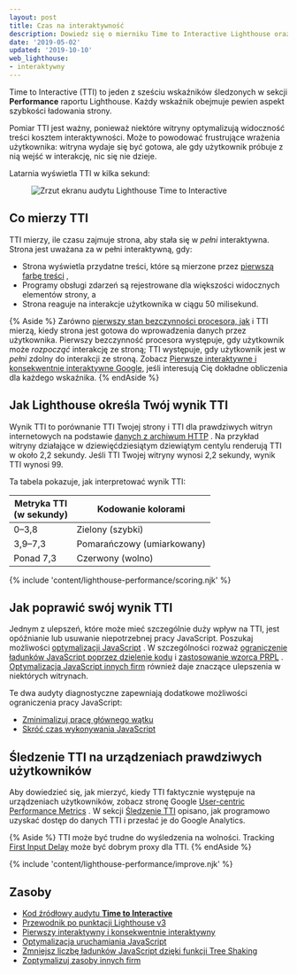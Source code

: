 ```yaml
---
layout: post
title: Czas na interaktywność
description: Dowiedz się o mierniku Time to Interactive Lighthouse oraz o tym, jak go mierzyć i optymalizować.
date: '2019-05-02'
updated: '2019-10-10'
web_lighthouse:
- interaktywny
---
```


Time to Interactive (TTI) to jeden z sześciu wskaźników śledzonych w sekcji **Performance** raportu Lighthouse. Każdy wskaźnik obejmuje pewien aspekt szybkości ładowania strony.

Pomiar TTI jest ważny, ponieważ niektóre witryny optymalizują widoczność treści kosztem interaktywności. Może to powodować frustrujące wrażenia użytkownika: witryna wydaje się być gotowa, ale gdy użytkownik próbuje z nią wejść w interakcję, nic się nie dzieje.

Latarnia wyświetla TTI w kilka sekund:

<figure class="w-figure"><img class="w-screenshot" src="interactive.png" alt="Zrzut ekranu audytu Lighthouse Time to Interactive"></figure>

## Co mierzy TTI

TTI mierzy, ile czasu zajmuje strona, aby stała się w *pełni* interaktywna. Strona jest uważana za w pełni interaktywną, gdy:

- Strona wyświetla przydatne treści, które są mierzone przez [pierwszą farbę treści](/first-contentful-paint) ,
- Programy obsługi zdarzeń są rejestrowane dla większości widocznych elementów strony, a
- Strona reaguje na interakcje użytkownika w ciągu 50 milisekund.

{% Aside %} Zarówno [pierwszy stan bezczynności procesora, jak](/first-cpu-idle) i TTI mierzą, kiedy strona jest gotowa do wprowadzenia danych przez użytkownika. Pierwszy bezczynność procesora występuje, gdy użytkownik może *rozpocząć* interakcję ze stroną; TTI występuje, gdy użytkownik jest w *pełni* zdolny do interakcji ze stroną. Zobacz [Pierwsze interaktywne i konsekwentnie interaktywne Google,](https://docs.google.com/document/d/1GGiI9-7KeY3TPqS3YT271upUVimo-XiL5mwWorDUD4c/edit) jeśli interesują Cię dokładne obliczenia dla każdego wskaźnika. {% endAside %}

## Jak Lighthouse określa Twój wynik TTI

Wynik TTI to porównanie TTI Twojej strony i TTI dla prawdziwych witryn internetowych na podstawie [danych z archiwum HTTP](https://httparchive.org/reports/loading-speed#ttci) . Na przykład witryny działające w dziewięćdziesiątym dziewiątym centylu renderują TTI w około 2,2 sekundy. Jeśli TTI Twojej witryny wynosi 2,2 sekundy, wynik TTI wynosi 99.

Ta tabela pokazuje, jak interpretować wynik TTI:

<div class="w-table-wrapper">
  <table>
    <thead>
      <tr>
        <th>Metryka TTI<br> (w sekundy)</th>
        <th>Kodowanie kolorami</th>
      </tr>
    </thead>
    <tbody>
      <tr>
        <td>0–3,8</td>
        <td>Zielony (szybki)</td>
      </tr>
      <tr>
        <td>3,9–7,3</td>
        <td>Pomarańczowy (umiarkowany)</td>
      </tr>
      <tr>
        <td>Ponad 7,3</td>
        <td>Czerwony (wolno)</td>
      </tr>
    </tbody>
  </table>
</div>

{% include 'content/lighthouse-performance/scoring.njk' %}

## Jak poprawić swój wynik TTI

Jednym z ulepszeń, które może mieć szczególnie duży wpływ na TTI, jest opóźnianie lub usuwanie niepotrzebnej pracy JavaScript. Poszukaj możliwości [optymalizacji JavaScript](/fast#optimize-your-javascript) . W szczególności rozważ [ograniczenie ładunków JavaScript poprzez dzielenie kodu](/reduce-javascript-payloads-with-code-splitting) i [zastosowanie wzorca PRPL](/apply-instant-loading-with-prpl) . [Optymalizacja JavaScript innych firm] również daje znaczące ulepszenia w niektórych witrynach.

Te dwa audyty diagnostyczne zapewniają dodatkowe możliwości ograniczenia pracy JavaScript:

- [Zminimalizuj pracę głównego wątku](/mainthread-work-breakdown)
- [Skróć czas wykonywania JavaScript](/bootup-time)

## Śledzenie TTI na urządzeniach prawdziwych użytkowników

Aby dowiedzieć się, jak mierzyć, kiedy TTI faktycznie występuje na urządzeniach użytkowników, zobacz stronę Google [User-centric Performance Metrics] . W sekcji [Śledzenie TTI] opisano, jak programowo uzyskać dostęp do danych TTI i przesłać je do Google Analytics.

{% Aside %} TTI może być trudne do wyśledzenia na wolności. Tracking [First Input Delay](https://developers.google.com/web/updates/2018/05/first-input-delay) może być dobrym proxy dla TTI. {% endAside %}

{% include 'content/lighthouse-performance/improve.njk' %}

## Zasoby

- [Kod źródłowy audytu **Time to Interactive**](https://github.com/GoogleChrome/lighthouse/blob/master/lighthouse-core/audits/metrics/interactive.js)
- [Przewodnik po punktacji Lighthouse v3](https://developers.google.com/web/tools/lighthouse/v3/scoring)
- [Pierwszy interaktywny i konsekwentnie interaktywny](https://docs.google.com/document/d/1GGiI9-7KeY3TPqS3YT271upUVimo-XiL5mwWorDUD4c/edit)
- [Optymalizacja uruchamiania JavaScript](https://developers.google.com/web/fundamentals/performance/optimizing-content-efficiency/javascript-startup-optimization/)
- [Zmniejsz liczbę ładunków JavaScript dzięki funkcji Tree Shaking](https://developers.google.com/web/fundamentals/performance/optimizing-javascript/tree-shaking/)
- [Zoptymalizuj zasoby innych firm](/fast/#optimize-your-third-party-resources)


[User-centric Performance Metrics]: https://developers.google.com/web/fundamentals/performance/user-centric-performance-metrics
[Śledzenie TTI]: https://developers.google.com/web/fundamentals/performance/user-centric-performance-metrics#tracking_tti
[Optymalizacja JavaScript innych firm]: /fast/#optimize-your-third-party-resources